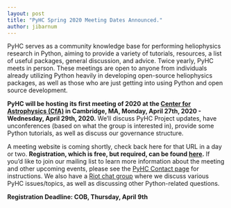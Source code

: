```yaml
---
layout: post
title: "PyHC Spring 2020 Meeting Dates Announced."
author: jibarnum
---
```


PyHC serves as a community knowledge base for performing heliophysics research in Python, aiming to provide a variety of tutorials, resources, a list of useful packages, general discussion, and advice. Twice yearly, PyHC meets in person. These meetings are open to anyone from individuals already utilizing Python heavily in developing open-source heliophysics packages, as well as those who are just getting into using Python and open source development. 

**PyHC will be hosting its first meeting of 2020 at the [Center for Astrophysics (CfA)](https://www.cfa.harvard.edu/) in Cambridge, MA, Monday, April 27th, 2020 - Wednesday, April 29th, 2020.** We’ll discuss PyHC Project updates, have unconferences (based on what the group is interested in), provide some Python tutorials, as well as discuss our governance structure.

A meeting website is coming shortly, check back here for that URL in a day or two. **Registration, which is free, but required, can be found [here](https://forms.gle/fYxWXWccyTZxnVUH9).** If you’d like to join our mailing list to learn more information about the meeting and other upcoming events, please see the [PyHC Contact page](http://heliopython.org/contact/) for instructions. We also have a [Riot chat group]( https://riot.im/app/#/room/#heliopython:openastronomy.org
) where we discuss various PyHC issues/topics, as well as discussing other Python-related questions.

**Registration Deadline: COB, Thursday, April 9th**
